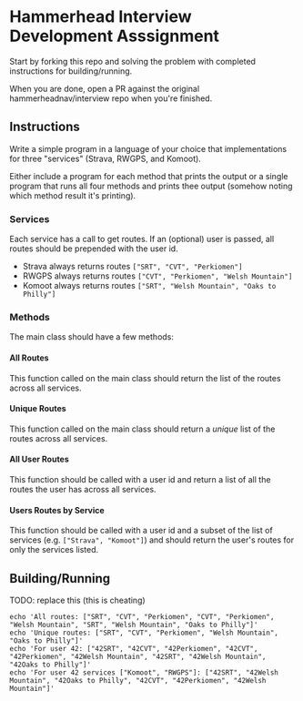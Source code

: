 # Hammerhead Interview Development Asssignment

Start by forking this repo and solving the problem with completed instructions for building/running.

When you are done, open a PR against the original hammerheadnav/interview repo when you're finished.

## Instructions

Write a simple program in a language of your choice that implementations for three "services" (Strava, RWGPS, and Komoot).

Either include a program for each method that prints the output or a single program
that runs all four methods and prints thee output (somehow noting which method result it's printing).

### Services

Each service has a call to get routes. If an (optional) user is passed, all routes should be prepended with the user id.

* Strava always returns routes `["SRT", "CVT", "Perkiomen"]`
* RWGPS always returns routes `["CVT", "Perkiomen", "Welsh Mountain"]`
* Komoot always returns routes `["SRT", "Welsh Mountain", "Oaks to Philly"]`

### Methods

The main class should have a few methods:

#### All Routes

This function called on the main class should return the list of the routes across all services.

#### Unique Routes

This function called on the main class should return a *unique* list of the routes across all services.

#### All User Routes

This function should be called with a user id and return a list of all the routes the user has across all services.

#### Users Routes by Service

This function should be called with a user id and a subset of the list of services (e.g. `["Strava", "Komoot"]`) and should
return the user's routes for only the services listed.


## Building/Running

TODO: replace this (this is cheating)

```
echo 'All routes: ["SRT", "CVT", "Perkiomen", "CVT", "Perkiomen", "Welsh Mountain", "SRT", "Welsh Mountain", "Oaks to Philly"]'
echo 'Unique routes: ["SRT", "CVT", "Perkiomen", "Welsh Mountain", "Oaks to Philly"]'
echo 'For user 42: ["42SRT", "42CVT", "42Perkiomen", "42CVT", "42Perkiomen", "42Welsh Mountain", "42SRT", "42Welsh Mountain", "42Oaks to Philly"]'
echo 'For user 42 services ["Komoot", "RWGPS"]: ["42SRT", "42Welsh Mountain", "42Oaks to Philly", "42CVT", "42Perkiomen", "42Welsh Mountain"]'
```